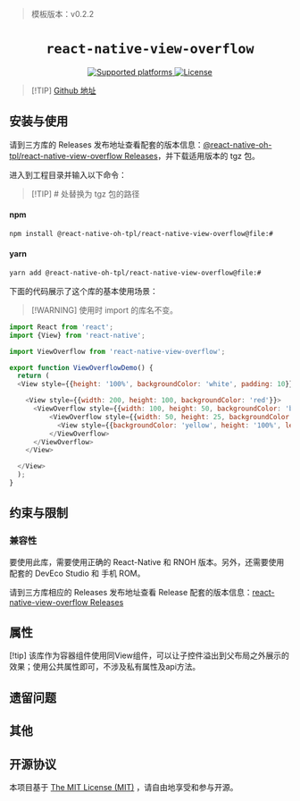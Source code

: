 <!-- {% raw %} -->
> 模板版本：v0.2.2

<p align="center">
  <h1 align="center"> <code>react-native-view-overflow</code> </h1>
</p>
<p align="center">
    <a href="https://github.com/entria/react-native-view-overflow">
        <img src="https://img.shields.io/badge/platforms-android%20|%20ios%20|%20harmony%20-lightgrey.svg" alt="Supported platforms" />
    </a>
    <a href="https://github.com/entria/react-native-view-overflow/blob/master/LICENSE">
        <img src="https://img.shields.io/badge/license-MIT-green.svg" alt="License" />
        <!-- <img src="https://img.shields.io/badge/license-Apache-blue.svg" alt="License" /> -->
    </a>
</p>

> [!TIP] [Github 地址](https://github.com/react-native-oh-library/react-native-view-overflow)

## 安装与使用

请到三方库的 Releases 发布地址查看配套的版本信息：[@react-native-oh-tpl/react-native-view-overflow Releases](https://github.com/react-native-oh-library/react-native-view-overflow/releases)，并下载适用版本的 tgz 包。

进入到工程目录并输入以下命令：

> [!TIP] # 处替换为 tgz 包的路径

<!-- tabs:start -->

#### **npm**

```bash
npm install @react-native-oh-tpl/react-native-view-overflow@file:#
```

#### **yarn**

```bash
yarn add @react-native-oh-tpl/react-native-view-overflow@file:#
```

<!-- tabs:end -->

下面的代码展示了这个库的基本使用场景：

> [!WARNING] 使用时 import 的库名不变。

```js
import React from 'react';
import {View} from 'react-native';

import ViewOverflow from 'react-native-view-overflow';

export function ViewOverflowDemo() {
  return (
  <View style={{height: '100%', backgroundColor: 'white', padding: 10}}>

    <View style={{width: 200, height: 100, backgroundColor: 'red'}}>
      <ViewOverflow style={{width: 100, height: 50, backgroundColor: 'blue'}}>
          <ViewOverflow style={{width: 50, height: 25, backgroundColor: 'skyblue', left: 60, top: 30}}>
            <View style={{backgroundColor: 'yellow', height: '100%', left: 20, top: 10}} />
          </ViewOverflow>
      </ViewOverflow>
    </View>

  </View>
  );
}
```

## 约束与限制

### 兼容性

要使用此库，需要使用正确的 React-Native 和 RNOH 版本。另外，还需要使用配套的 DevEco Studio 和 手机 ROM。

请到三方库相应的 Releases 发布地址查看 Release 配套的版本信息：[react-native-view-overflow Releases](https://github.com/react-native-oh-library/react-native-view-overflow/releases)

## 属性
[!tip] 该库作为容器组件使用同View组件，可以让子控件溢出到父布局之外展示的效果；使用公共属性即可，不涉及私有属性及api方法。

## 遗留问题

## 其他

## 开源协议

本项目基于 [The MIT License (MIT)](https://github.com/entria/react-native-view-overflow/blob/master/LICENSE) ，请自由地享受和参与开源。
<!-- {% endraw %} -->
